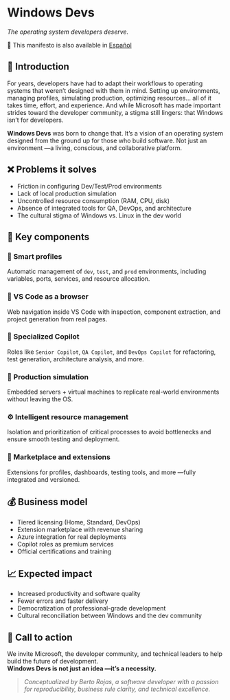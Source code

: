 # Windows Devs  
*The operating system developers deserve.*

📄 This manifesto is also available in [Español](README.md)

## 🧭 Introduction

For years, developers have had to adapt their workflows to operating systems that weren’t designed with them in mind. Setting up environments, managing profiles, simulating production, optimizing resources… all of it takes time, effort, and experience. And while Microsoft has made important strides toward the developer community, a stigma still lingers: that Windows isn’t for developers.

**Windows Devs** was born to change that. It’s a vision of an operating system designed from the ground up for those who build software. Not just an environment —a living, conscious, and collaborative platform.

## ❌ Problems it solves

- Friction in configuring Dev/Test/Prod environments
- Lack of local production simulation
- Uncontrolled resource consumption (RAM, CPU, disk)
- Absence of integrated tools for QA, DevOps, and architecture
- The cultural stigma of Windows vs. Linux in the dev world

## 🧩 Key components

### 🔧 Smart profiles
Automatic management of `dev`, `test`, and `prod` environments, including variables, ports, services, and resource allocation.

### 🧭 VS Code as a browser
Web navigation inside VS Code with inspection, component extraction, and project generation from real pages.

### 🧠 Specialized Copilot
Roles like `Senior Copilot`, `QA Copilot`, and `DevOps Copilot` for refactoring, test generation, architecture analysis, and more.

### 🧪 Production simulation
Embedded servers + virtual machines to replicate real-world environments without leaving the OS.

### ⚙️ Intelligent resource management
Isolation and prioritization of critical processes to avoid bottlenecks and ensure smooth testing and deployment.

### 🛒 Marketplace and extensions
Extensions for profiles, dashboards, testing tools, and more —fully integrated and versioned.

## 💰 Business model

- Tiered licensing (Home, Standard, DevOps)
- Extension marketplace with revenue sharing
- Azure integration for real deployments
- Copilot roles as premium services
- Official certifications and training

## 📈 Expected impact

- Increased productivity and software quality
- Fewer errors and faster delivery
- Democratization of professional-grade development
- Cultural reconciliation between Windows and the dev community

## 🤝 Call to action

We invite Microsoft, the developer community, and technical leaders to help build the future of development.  
**Windows Devs is not just an idea —it’s a necessity.**

> *Conceptualized by Berto Rojas, a software developer with a passion for reproducibility, business rule clarity, and technical excellence.*
